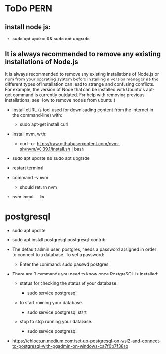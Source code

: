 # ToDo PERN

## install node js:
* sudo apt update && sudo apt upgrade

## It is always recommended to remove any existing installations of Node.js 

It is always recommended to remove any existing installations of Node.js or npm from your operating system before installing a version manager as the different types of installation can lead to strange and confusing conflicts. For example, the version of Node that can be installed with Ubuntu's apt-get command is currently outdated. For help with removing previous installations, see How to remove nodejs from ubuntu.)

* Install cURL (a tool used for downloading content from the internet in the command-line) with: 
    * sudo apt-get install curl

* Install nvm, with: 
    * curl -o- https://raw.githubusercontent.com/nvm-sh/nvm/v0.39.1/install.sh | bash

* sudo apt update && sudo apt upgrade
* restart terminal 
* command -v nvm 
    * should return nvm
* nvm install --lts

# postgresql

* sudo apt update
* sudo apt install postgresql postgresql-contrib

* The default admin user, postgres, needs a password assigned in order to connect to a database. To set a password:

    * Enter the command: sudo passwd postgres

* There are 3 commands you need to know once PostgreSQL is installed:

    * status for checking the status of your database.
        * sudo service postgresql 
    
    * to start running your database.
        * sudo service postgresql start 
    
    * stop to stop running your database.
        * sudo service postgresql 

* https://chloesun.medium.com/set-up-postgresql-on-wsl2-and-connect-to-postgresql-with-pgadmin-on-windows-ca7f0b7f38ab


